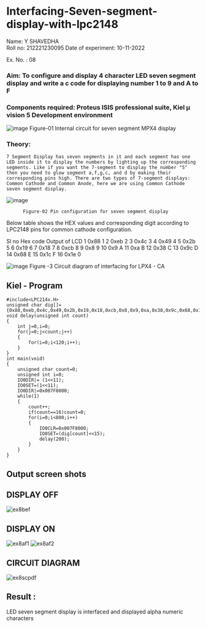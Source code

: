 # Interfacing-Seven-segment-display-with-lpc2148

Name: Y SHAVEDHA	
Roll no: 212221230095
Date of experiment: 10-11-2022



Ex. No. : 08
 

### Aim: To configure and display 4 character LED seven segment display and write a c code for displaying number 1 to 9 and A to F 
### Components required: Proteus ISIS professional suite, Kiel μ vision 5 Development environment 
 ![image](https://user-images.githubusercontent.com/36288975/201021692-efa39349-1a3c-4737-aadc-1843b954c78d.png)
Figure-01 Internal circuit for seven segment MPX4 display



### Theory: 
	7 Segment Display has seven segments in it and each segment has one LED inside it to display the numbers by lighting up the corresponding segments. Like if you want the 7-segment to display the number "5" then you need to glow segment a,f,g,c, and d by making their corresponding pins high. There are two types of 7-segment displays: Common Cathode and Common Anode, here we are using Common Cathode seven segment display.
   ![image](https://user-images.githubusercontent.com/36288975/201021740-565b47cd-26d8-4e54-a092-eef7a0a85278.png)
 
          Figure-02 Pin configuration for seven segment display  


Below table shows the HEX values and corresponding digit according to LPC2148 pins for common cathode configuration.



Sl no 	Hex code 	Output of LCD
1	0x88	1
2	0xeb	2
3	0x4c	3
4	0x49	4
5	0x2b	5
6	0x19	6
7	0x18	7
8	0xcb	8
9	0x8	9
10	0x9	A
11	0xa	B
12	0x38	C
13	0x9c	D
14	0x68	E
15	0x1c 	F
16	0x1e	0

 

![image](https://user-images.githubusercontent.com/36288975/201021930-7efe2b15-b0de-4d52-b87d-329fe6b91c89.png)
        Figure -3 Circuit diagram of interfacing for LPX4 - CA

## Kiel - Program 
```
#include<LPC214x.H>
unsigned char dig[]={0x88,0xeb,0x4c,0x49,0x2b,0x19,0x18,0xcb,0x8,0x9,0xa,0x38,0x9c,0x68,0x1c,0x1e};
void delay(unsigned int count)
{
	int j=0,i=0;
	for(j=0;j<count;j++)
	{
		for(i=0;i<120;i++);
	}
}
int main(void)
{
	unsigned char count=0;
	unsigned int i=0;
	IO0DIR|= (1<<11);
	IO0SET=(1<<11);
	IO0DIR|=0x007F8000;
	while(1)
	{
		count++;
		if(count==16)count=0;
		for(i=0;i<800;i++)
		{
			IO0CLR=0x007F8000;
			IO0SET=(dig[count]<<15);
			delay(200);
		}
	}
}
```
## Output screen shots
## DISPLAY OFF
![ex8bef](https://user-images.githubusercontent.com/93427376/201052724-ed74ef44-4f6c-4cc0-bad5-e29575e13291.png)
## DISPLAY ON
![ex8af1](https://user-images.githubusercontent.com/93427376/201052814-79fcd341-5050-42c1-a843-d5823d61ef7f.png)
![ex8af2](https://user-images.githubusercontent.com/93427376/201053034-ecb991ca-9456-406a-9b7f-84fc41cec634.png)
## CIRCUIT DIAGRAM
![ex8scpdf](https://user-images.githubusercontent.com/93427376/201053269-45a61567-09f0-469c-86ba-1eb981ac6bb5.png)



## Result :
LED seven segment display is interfaced and displayed alpha numeric characters 



